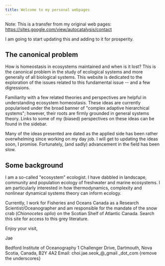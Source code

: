 ```yaml
---
title: Welcome to my personal webpages
---
```


Note: This is a transfer from my original web pages: https://sites.google.com/view/autocatalysis/contact

I am going to start updating this and adding to it for prosperity.


## The canonical problem

How is homeostasis in ecosystems maintained and when is it lost? This is the canonical problem in the study of ecological systems and more generally of all biological systems. This website is dedicated to the exploration of the issues related to this fundamental issue -- and a few digressions. 

Familiarity with a few related theories and perspectives are helpful in understanding ecosystem homeostasis. These ideas are currently popularised under the broad banner of "complex adaptive hierarchical systems"; however, their roots are firmly grounded in general systems theory. Links to some of my (biased) perspectives on these ideas can be found in the sidebar.

Many of the ideas presented are dated as the applied side has been rather overwhelming since working on my day job. I will get to updating the ideas soon, I promise. Fortunately, (and sadly) advancement in the field has been slow. 

## Some background

I am a so-called "ecosystem" ecologist.  I have dabbled in landscape, community and population ecology of freshwater and  marine ecosystems. I am particularly interested in how thermodynamics, complexity and nonlinear dynamical systems theory can inform ecology.

Currently, I work for Fisheries and Oceans Canada as a Research Scientist/Oceanographer and am responsible for the mandate of the snow crab (*Chionocetes oplio*) on the Scotian Shelf of Atlantic Canada. Search this site for access to this grey literature.
 
Enjoy your visit,

Jae

Bedford Institute of Oceanography
1 Challenger Drive, Dartmouth, Nova Scotia, Canada, B2Y 4A2
Email: choi.jae.seok_@_gmail _dot_com {remove the underscores}
